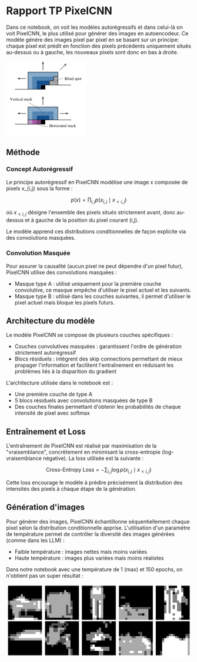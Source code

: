 # Rapport TP PixelCNN

Dans ce notebook, on voit les modèles autorégressifs et dans celui-là on voit PixelCNN, le plus utilisé pour générer des images en autoencodeur. Ce modèle génère des images pixel par pixel en se basant sur un principe: chaque pixel est prédit en fonction des pixels précédents uniquement situés au-dessus ou à gauche, les nouveaux pixels sont donc en bas à droite.

![alt text](./image.png)

## Méthode

### Concept Autorégressif

Le principe autorégressif en PixelCNN modélise une image x composée de pixels x_{i,j} sous la forme :

$$
p(x) = \prod_{i,j} p(x_{i,j} \mid x_{<i,j})
$$

où $x_{<i,j}$ désigne l'ensemble des pixels situés strictement avant, donc au-dessus et à gauche de la position du pixel courant (i,j).

Le modèle apprend ces distributions conditionnelles de façon explicite via des convolutions masquées.

### Convolution Masquée

Pour assurer la causalité (aucun pixel ne peut dépendre d'un pixel futur), PixelCNN utilise des convolutions masquées :

- Masque type A : utilisé uniquement pour la première couche convolutive, ce masque empêche d'utiliser le pixel actuel et les suivants.
- Masque type B : utilisé dans les couches suivantes, il permet d'utiliser le pixel actuel mais bloque les pixels futurs.

## Architecture du modèle

Le modèle PixelCNN se compose de plusieurs couches spécifiques :

- Couches convolutives masquées : garantissent l'ordre de génération strictement autorégressif
- Blocs résiduels : intègrent des skip connections permettant de mieux propager l'information et facilitent l'entraînement en réduisant les problèmes liés à la disparition du gradient

L'architecture utilisée dans le notebook est :

- Une première couche de type A
- 5 blocs résiduels avec convolutions masquées de type B
- Des couches finales permettant d'obtenir les probabilités de chaque intensité de pixel avec softmax

## Entraînement et Loss

L'entraînement de PixelCNN est réalisé par maximisation de la "vraisemblance", concrètement en minimisant la cross-entropie (log-vraisemblance négative). La loss utilisée est la suivante :

$$
\text{Cross-Entropy Loss} = - \sum_{i,j} \log p(x_{i,j} \mid x_{<i,j})
$$

Cette loss encourage le modèle à prédire précisément la distribution des intensités des pixels à chaque étape de la génération.

## Génération d'images

Pour générer des images, PixelCNN échantillonne séquentiellement chaque pixel selon la distribution conditionnelle apprise. L'utilisation d'un paramètre de température permet de contrôler la diversité des images générées (comme dans les LLM) :

- Faible température : images nettes mais moins variées
- Haute température : images plus variées mais moins réalistes

Dans notre notebook avec une température de 1 (max) et 150 epochs, on n'obtient pas un super résultat :

![alt text](image-1.png)
